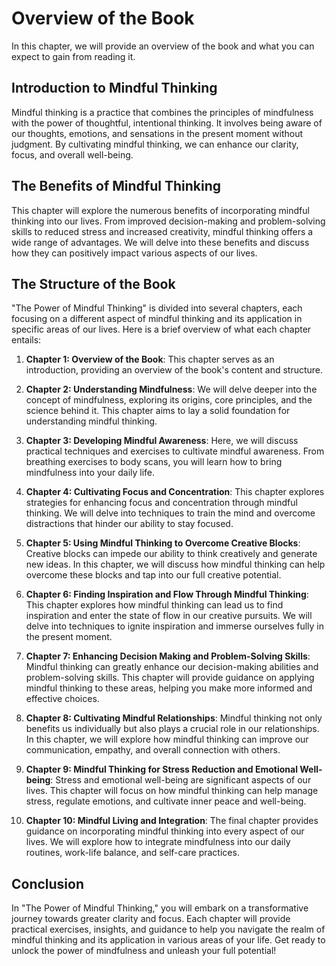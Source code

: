 Overview of the Book
===============================

In this chapter, we will provide an overview of the book and what you can expect to gain from reading it.

Introduction to Mindful Thinking
--------------------------------

Mindful thinking is a practice that combines the principles of mindfulness with the power of thoughtful, intentional thinking. It involves being aware of our thoughts, emotions, and sensations in the present moment without judgment. By cultivating mindful thinking, we can enhance our clarity, focus, and overall well-being.

The Benefits of Mindful Thinking
--------------------------------

This chapter will explore the numerous benefits of incorporating mindful thinking into our lives. From improved decision-making and problem-solving skills to reduced stress and increased creativity, mindful thinking offers a wide range of advantages. We will delve into these benefits and discuss how they can positively impact various aspects of our lives.

The Structure of the Book
-------------------------

"The Power of Mindful Thinking" is divided into several chapters, each focusing on a different aspect of mindful thinking and its application in specific areas of our lives. Here is a brief overview of what each chapter entails:

1. **Chapter 1: Overview of the Book**: This chapter serves as an introduction, providing an overview of the book's content and structure.

2. **Chapter 2: Understanding Mindfulness**: We will delve deeper into the concept of mindfulness, exploring its origins, core principles, and the science behind it. This chapter aims to lay a solid foundation for understanding mindful thinking.

3. **Chapter 3: Developing Mindful Awareness**: Here, we will discuss practical techniques and exercises to cultivate mindful awareness. From breathing exercises to body scans, you will learn how to bring mindfulness into your daily life.

4. **Chapter 4: Cultivating Focus and Concentration**: This chapter explores strategies for enhancing focus and concentration through mindful thinking. We will delve into techniques to train the mind and overcome distractions that hinder our ability to stay focused.

5. **Chapter 5: Using Mindful Thinking to Overcome Creative Blocks**: Creative blocks can impede our ability to think creatively and generate new ideas. In this chapter, we will discuss how mindful thinking can help overcome these blocks and tap into our full creative potential.

6. **Chapter 6: Finding Inspiration and Flow Through Mindful Thinking**: This chapter explores how mindful thinking can lead us to find inspiration and enter the state of flow in our creative pursuits. We will delve into techniques to ignite inspiration and immerse ourselves fully in the present moment.

7. **Chapter 7: Enhancing Decision Making and Problem-Solving Skills**: Mindful thinking can greatly enhance our decision-making abilities and problem-solving skills. This chapter will provide guidance on applying mindful thinking to these areas, helping you make more informed and effective choices.

8. **Chapter 8: Cultivating Mindful Relationships**: Mindful thinking not only benefits us individually but also plays a crucial role in our relationships. In this chapter, we will explore how mindful thinking can improve our communication, empathy, and overall connection with others.

9. **Chapter 9: Mindful Thinking for Stress Reduction and Emotional Well-being**: Stress and emotional well-being are significant aspects of our lives. This chapter will focus on how mindful thinking can help manage stress, regulate emotions, and cultivate inner peace and well-being.

10. **Chapter 10: Mindful Living and Integration**: The final chapter provides guidance on incorporating mindful thinking into every aspect of our lives. We will explore how to integrate mindfulness into our daily routines, work-life balance, and self-care practices.

Conclusion
----------

In "The Power of Mindful Thinking," you will embark on a transformative journey towards greater clarity and focus. Each chapter will provide practical exercises, insights, and guidance to help you navigate the realm of mindful thinking and its application in various areas of your life. Get ready to unlock the power of mindfulness and unleash your full potential!
